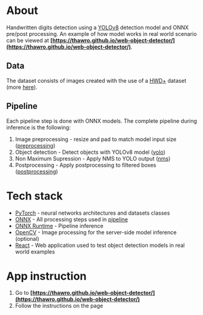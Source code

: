 # **About**
Handwritten digits detection using a [YOLOv8](https://docs.ultralytics.com/modes/) detection model and ONNX pre/post processing.
An example of how model works in real world scenario can be viewed at **[https://thawro.github.io/web-object-detector/](https://thawro.github.io/web-object-detector/)**.

## Data
The dataset consists of images created with the use of a [HWD+](https://www.ncbi.nlm.nih.gov/pmc/articles/PMC9702948/) dataset (more [here](https://github.com/thawro/yolov8-digits-detection#data)).

## Pipeline
Each pipeline step is done with ONNX models. The complete pipeline during inference is the following:
1. Image preprocessing - resize and pad to match model input size ([preprocessing](models/preprocessing.onnx))
2. Object detection - Detect objects with YOLOv8 model ([yolo](models/yolo.onnx))
3. Non Maximum Supression - Apply NMS to YOLO output ([nms](models/nms.onnx))
4. Postprocessing - Apply postprocessing to filtered boxes ([postprocessing](models/postprocessing.onnx))


# **Tech stack**
* [PyTorch](https://pytorch.org/) - neural networks architectures and datasets classes
* [ONNX](https://onnx.ai/) - All processing steps used in [pipeline](#pipeline)
* [ONNX Runtime](https://onnxruntime.ai/) - Pipeline inference
* [OpenCV](https://opencv.org/) - Image processing for the server-side model inference (optional)
* [React](https://react.dev/) - Web application used to test object detection models in real world examples


# **App instruction**
1. Go to **[https://thawro.github.io/web-object-detector/](https://thawro.github.io/web-object-detector/)**
2. Follow the instructions on the page
